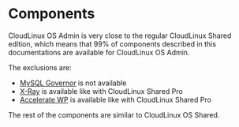 # Components

CloudLinux OS Admin is very close to the regular CloudLinux Shared edition, which means that 
99% of components described in this documentations are available for CloudLinux OS Admin.

The exclusions are:

 - [MySQL Governor](/shared/control_panel_integration/#mysql-governor) is not available
 - [X-Ray](/shared-pro/x-ray/#x-ray) is available like with CloudLinux Shared Pro
 - [Accelerate WP](/shared-pro/accelerate-wp/#acceleratewp) is available like with CloudLinux Shared Pro

The rest of the components are similar to CloudLinux OS Shared.

